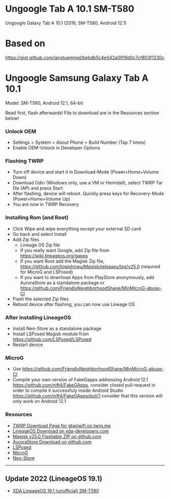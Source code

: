 # Ungoogle Tab A 10.1 SM-T580
Ungoogle Galaxy Tab A 10.1 (2016, SM-T580, Android 12.1)

# Based on

https://gist.github.com/janstuemmel/bebdb5c4e042a0919d0c7cf803f1230c

# Ungoogle Samsung Galaxy Tab A 10.1

Model: SM-T580, Android 12.1, 64-bit

Read first, flash afterwards! File to download are in the Resources section below!

###  Unlock OEM

* Settings > System > About Phone > Build Number (Tap 7 times)
* Enable OEM-Unlock in Developer Options

### Flashing TWRP

* Turn off device and start it in Download-Mode (Power+Home+Volume Down)
* Download Odin (Windows only, use a VM or Heimdall), select TWRP Tar file (AP) and press Start
* After flashing, device will reboot. Quickly press keys for Recovery-Mode (Power+Home+Volume Up)
* You are now in TWRP Recovery

### Installing Rom (and Root)

* Click Wipe and wipe everything except your external SD card
* Go back and select Install
* Add Zip files
	 * Lineage OS Zip file
	 * If you really want Google, add Zip file from https://wiki.lineageos.org/gapps
	 * If you want Root add the Magisk Zip file, https://github.com/topjohnwu/Magisk/releases/tag/v25.0 (required for MicroG and LSPosed)
	 * If you want to download Apps from PlayStore anonymously, add AuroraStore as a standalone package or https://github.com/FriendlyNeighborhoodShane/MinMicroG-abuse-CI
* Flash the selected Zip files
* Reboot device after flashing, you can now use Lineage OS

### After installing LineageOS

* Install Neo-Store as a standalone package
* Install LSPosed Magisk module from https://github.com/LSPosed/LSPosed
* Restart device

### MicroG

* Use https://github.com/FriendlyNeighborhoodShane/MinMicroG-abuse-CI
* Compile your own version of FakeGapps addressing Android 12.1 https://github.com/nift4/FakeGApps, consider closed pull-request in order to compile it successfuly inside Android Studio https://github.com/nift4/FakeGApps/pull/1 consider that this version will only work on Android 12.1

### Resources

* [TWRP Download Page for gtaxlwifi on twrp.me](https://dl.twrp.me/gtaxlwifi/)
* [LineageOS Download on xda-developers.com](https://forum.xda-developers.com/t/lineageos-19-1-for-sm-t580-gtaxlwifi-and-sm-p580-gtanotexlwifi.4432957/)
* [Magisk v25.0 Flashable ZIP on github.com](https://github.com/topjohnwu/Magisk/releases/tag/v25.0)
* [AuroraStore Download on github.com](https://auroraoss.com/)
* [LSPosed](https://github.com/LSPosed/LSPosed)
* [MicroG](https://github.com/FriendlyNeighborhoodShane)
* [Neo-Store](https://github.com/NeoApplications/Neo-Store)

---

## Update 2022 (LineageOS 19.1)

* [XDA LineageOS 19.1 (unofficial) SM-T580](https://forum.xda-developers.com/t/lineageos-19-1-for-sm-t580-gtaxlwifi-and-sm-p580-gtanotexlwifi.4432957/page-4#post-86981839)
